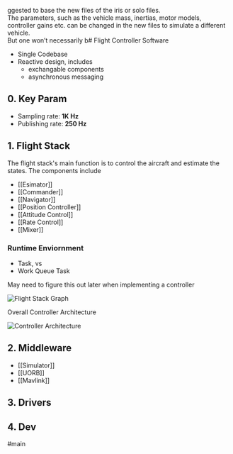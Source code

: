 ggested to base the new files of the iris or solo files.  
The parameters, such as the vehicle mass, inertias, motor models, controller gains etc. can be changed in the new files to simulate a different vehicle.  
But one won’t necessarily b# Flight Controller Software
- Single Codebase
- Reactive design, includes
	- exchangable components
	- asynchronous messaging

## 0. Key Param
- Sampling rate: **1K Hz**
- Publishing rate: **250 Hz**

## 1. Flight Stack
The flight stack's main function is to control the aircraft and estimate the states. The components include
- [[Esimator]]
- [[Commander]]
- [[Navigator]]
- [[Position Controller]]
- [[Attitude Control]]
- [[Rate Control]]
- [[Mixer]]

### Runtime Enviornment
- Task, vs
- Work Queue Task

May need to figure this out later when implementing a controller

![Flight Stack Graph](https://docs.px4.io/master/assets/img/PX4_High-Level_Flight-Stack.18829d0a.svg)

Overall Controller Architecture

![Controller Architecture](https://docs.px4.io/master/assets/img/mc_control_arch.21116ef0.jpg)

## 2. Middleware
- [[Simulator]]
- [[UORB]]
- [[Mavlink]]
## 3. Drivers

## 4. Dev




#main